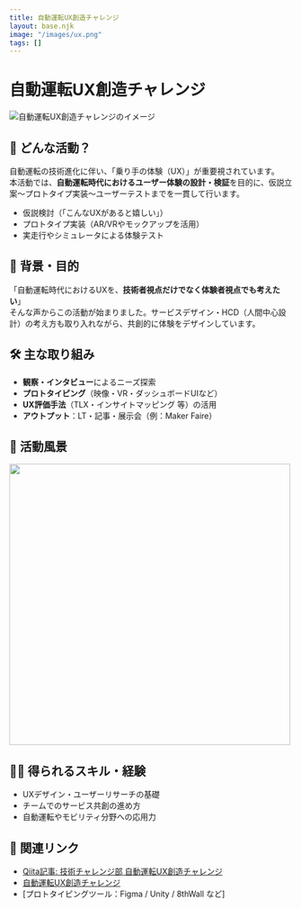 ```yaml
---
title: 自動運転UX創造チャレンジ
layout: base.njk
image: "/images/ux.png"
tags: []
---
```


# 自動運転UX創造チャレンジ

<div class="activity-visual">
  <img src="/images/automotive_ux.jpg" alt="自動運転UX創造チャレンジのイメージ">
</div>

## 🚗 どんな活動？

自動運転の技術進化に伴い、「乗り手の体験（UX）」が重要視されています。  
本活動では、**自動運転時代におけるユーザー体験の設計・検証**を目的に、仮説立案〜プロトタイプ実装〜ユーザーテストまでを一貫して行います。

- 仮説検討（「こんなUXがあると嬉しい」）
- プロトタイプ実装（AR/VRやモックアップを活用）
- 実走行やシミュレータによる体験テスト

## 🎯 背景・目的

「自動運転時代におけるUXを、**技術者視点だけでなく体験者視点でも考えたい**」  
そんな声からこの活動が始まりました。サービスデザイン・HCD（人間中心設計）の考え方も取り入れながら、共創的に体験をデザインしています。

## 🛠 主な取り組み

- **観察・インタビュー**によるニーズ探索
- **プロトタイピング**（映像・VR・ダッシュボードUIなど）
- **UX評価手法**（TLX・インサイトマッピング 等）の活用
- **アウトプット**：LT・記事・展示会（例：Maker Faire）

## 📸 活動風景

<img src="https://qiita-user-contents.imgix.net/https%3A%2F%2Fqiita-image-store.s3.ap-northeast-1.amazonaws.com%2F0%2F599506%2F83493861-16d9-47b3-94f3-fd8acd86d5ac.png?ixlib=rb-4.0.0&auto=format&gif-q=60&q=75&s=32d2c926c4b47e9e7e10d6d74150b1b2" width="500">

## 🧑‍🏫 得られるスキル・経験

- UXデザイン・ユーザーリサーチの基礎
- チームでのサービス共創の進め方
- 自動運転やモビリティ分野への応用力

## 🔗 関連リンク

- [Qiita記事: 技術チャレンジ部 自動運転UX創造チャレンジ](https://qiita.com/kiwsdiv/items/763b4a73ee90ff0b3c0c)
- [自動運転UX創造チャレンジ](https://bd.techplay.jp/sdv-ideathon)
- [プロトタイピングツール：Figma / Unity / 8thWall など]

